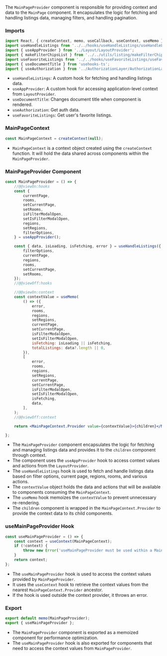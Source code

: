 The `MainPageProvider` component is responsible for providing context and data to the `MainPage` component. It
encapsulates the logic for fetching and handling listings data, managing filters, and handling pagination.

### Imports

```jsx static
import React, { createContext, memo, useCallback, useContext, useMemo } from 'react';
import useHandleListings from '../../hooks/useHandleListings/useHandleListings';
import { useAppProvider } from '../Layout/LayoutProvider';
import { makeFilterChipsList } from '../../utils/listing/makeFilterChipsList';
import useFavoriteListings from '../../hooks/useFavoriteListings/useFavoriteListings';
import { useDocumentTitle } from 'usehooks-ts';
import { useAuthorization } from '../AuthorizationLayer/AuthorizationLayer';
```

- `useHandleListings`: A custom hook for fetching and handling listings data.
- `useAppProvider`: A custom hook for accessing application-level context from `LayoutProvider`.
- `useDocumentTitle`: Changes document title when component is rendered.
- `useAuthorization`: Get auth data.
- `useFavoriteListings`: Get user's favorite listings.

### MainPageContext

```jsx static
const MainPageContext = createContext(null);
```

- `MainPageContext` is a context object created using the `createContext` function. It will hold the data shared across
  components within the `MainPageProvider`.

### MainPageProvider Component

```jsx static
const MainPageProvider = () => {
	//@@viewOn:hooks
	const {
		currentPage,
		rooms,
		setCurrentPage,
		setRooms,
		isFilterModalOpen,
		setIsFilterModalOpen,
		regions,
		setRegions,
		filterOptions,
	} = useAppProvider();

	const { data, isLoading, isFetching, error } = useHandleListings({
		filterOptions,
		currentPage,
		regions,
		rooms,
		setCurrentPage,
		setRooms,
	});
	//@@viewOff:hooks

	//@@viewOn:context
	const contextValue = useMemo(
		() => ({
			error,
			rooms,
			regions,
			setRegions,
			currentPage,
			setCurrentPage,
			isFilterModalOpen,
			setIsFilterModalOpen,
			isFetching: isLoading || isFetching,
			totalListings: data?.length || 0,
		}),
		[
			error,
			rooms,
			regions,
			setRegions,
			currentPage,
			setCurrentPage,
			isFilterModalOpen,
			setIsFilterModalOpen,
			isFetching,
			data,
		],
	);
	//@@viewOff:context

    return <MainPageContext.Provider value={contextValue}>{children}</MainPageContext.Provider>;

};
```

- The `MainPageProvider` component encapsulates the logic for fetching and managing listings data and provides it to
  the `children` component through context.
- The component uses the `useAppProvider` hook to access context values and actions from the `LayoutProvider`.
- The `useHandleListings` hook is used to fetch and handle listings data based on filter options, current page, regions,
  rooms, and various actions.
- The `contextValue` object holds the data and actions that will be available to components consuming
  the `MainPageContext`.
- The `useMemo` hook memoizes the `contextValue` to prevent unnecessary re-rendering.
- The `children` component is wrapped in the `MainPageContext.Provider` to provide the context data to its child
  components.

### useMainPageProvider Hook

```jsx static
const useMainPageProvider = () => {
	const context = useContext(MainPageContext);
	if (!context) {
		throw new Error('useMainPageProvider must be used within a MainPageProvider');
	}
	return context;
};
```

- The `useMainPageProvider` hook is used to access the context values provided by `MainPageProvider`.
- It uses the `useContext` hook to retrieve the context values from the nearest `MainPageContext.Provider` ancestor.
- If the hook is used outside the context provider, it throws an error.

### Export

```jsx static
export default memo(MainPageProvider);
export { useMainPageProvider };
```

- The `MainPageProvider` component is exported as a memoized component for performance optimization.
- The `useMainPageProvider` hook is also exported for components that need to access the context values
  from `MainPageProvider`.

